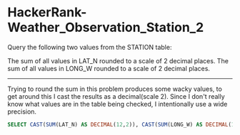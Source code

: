 # HackerRank-Weather_Observation_Station_2

Query the following two values from the STATION table:

The sum of all values in LAT_N rounded to a scale of 2 decimal places.
The sum of all values in LONG_W rounded to a scale of 2 decimal places.

---

Trying to round the sum in this problem produces some wacky values, to get around this I cast the results as a decimal(scale 2). Since I don't really know what values are in the table being checked, I intentionally use a wide precision.

```SQL
SELECT CAST(SUM(LAT_N) AS DECIMAL(12,2)), CAST(SUM(LONG_W) AS DECIMAL(12,2)) FROM STATION
```